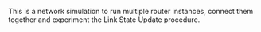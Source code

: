 This is a network simulation to run multiple router instances, connect them together and experiment the Link State Update procedure. 
